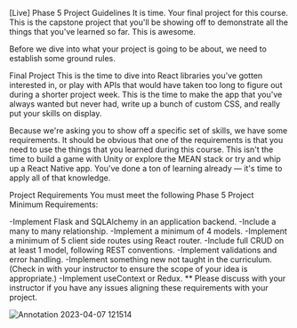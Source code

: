 [Live] Phase 5 Project Guidelines
It is time. Your final project for this course. This is the capstone project that you'll be showing off to demonstrate all the things that you've learned so far. This is awesome.

Before we dive into what your project is going to be about, we need to establish some ground rules.

Final Project
This is the time to dive into React libraries you've gotten interested in, or play with APIs that would have taken too long to figure out during a shorter project week. This is the time to make the app that you've always wanted but never had, write up a bunch of custom CSS, and really put your skills on display.

Because we're asking you to show off a specific set of skills, we have some requirements. It should be obvious that one of the requirements is that you need to use the things that you learned during this course. This isn't the time to build a game with Unity or explore the MEAN stack or try and whip up a React Native app. You've done a ton of learning already — it's time to apply all of that knowledge.

Project Requirements
You must meet the following Phase 5 Project Minimum Requirements:

-Implement Flask and SQLAlchemy in an application backend.
-Include a many to many relationship.
-Implement a minimum of 4 models.
-Implement a minimum of 5 client side routes using React router.
-Include full CRUD on at least 1 model, following REST conventions.
-Implement validations and error handling.
-Implement something new not taught in the curriculum. (Check in with your instructor to ensure the scope of your idea is appropriate.)
-Implement useContext or Redux.
** Please discuss with your instructor if you have any issues aligning these requirements with your project.

![Annotation 2023-04-07 121514](https://user-images.githubusercontent.com/118014029/230641969-346429e9-bfbf-4b2f-ac75-57a736d447e3.png)
